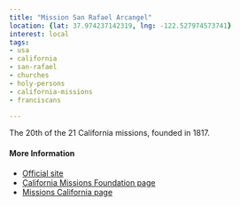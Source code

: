 ```yaml
---
title: "Mission San Rafael Arcangel"
location: {lat: 37.974237142319, lng: -122.527974573741}
interest: local
tags:
- usa
- california
- san-rafael
- churches
- holy-persons
- california-missions
- franciscans

---
```



The 20th of the 21 California missions, founded in 1817.

#### More Information

* [Official site](http://saintraphael.com/)
* [California Missions Foundation page](https://californiamissionsfoundation.org/mission-san-rafael/)
* [Missions California page](https://www.missionscalifornia.com/missions/san-rafael-arcangel/)





